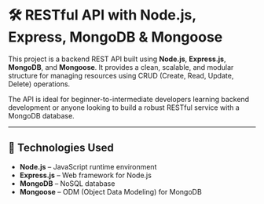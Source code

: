 # 🛠️ RESTful API with Node.js, Express, MongoDB & Mongoose

This project is a backend REST API built using **Node.js**, **Express.js**, **MongoDB**, and **Mongoose**. It provides a clean, scalable, and modular structure for managing resources using CRUD (Create, Read, Update, Delete) operations.

The API is ideal for beginner-to-intermediate developers learning backend development or anyone looking to build a robust RESTful service with a MongoDB database.

---

## 🔧 Technologies Used

- **Node.js** – JavaScript runtime environment
- **Express.js** – Web framework for Node.js
- **MongoDB** – NoSQL database
- **Mongoose** – ODM (Object Data Modeling) for MongoDB

